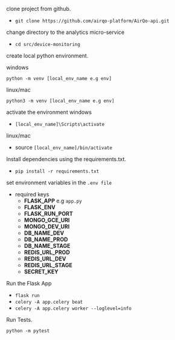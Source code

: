 clone project from github.
- `git clone https://github.com/airqo-platform/AirQo-api.git`

change directory to the analytics micro-service
- `cd src/device-monitoring`

create local python environment.

windows

`python -m venv [local_env_name e.g env]`

linux/mac

`python3 -m venv [local_env_name e.g env]`

activate the environment
windows
- `[local_env_name]\Scripts\activate`

linux/mac
- source `[local_env_name]/bin/activate`

Install dependencies using the requirements.txt.
- `pip install -r requirements.txt`

set environment variables in the `.env file`
* required keys
    * **FLASK_APP** e.g `app.py`
    * **FLASK_ENV**
    * **FLASK_RUN_PORT**
    * **MONGO_GCE_URI**
    * **MONGO_DEV_URI**
    * **DB_NAME_DEV**
    * **DB_NAME_PROD**
    * **DB_NAME_STAGE**
    * **REDIS_URL_PROD**
    * **REDIS_URL_DEV**
    * **REDIS_URL_STAGE**
    * **SECRET_KEY**


Run the Flask App
- `flask run`
- `celery -A app.celery beat`
- `celery -A app.celery worker --loglevel=info`

Run Tests.
```commandline
python -m pytest
```
